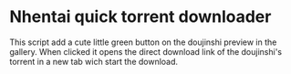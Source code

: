 # Nhentai quick torrent downloader

This script add a cute little green button on the doujinshi preview in the gallery.
When clicked it opens the direct download link of the doujinshi's torrent in a new tab wich start the download.